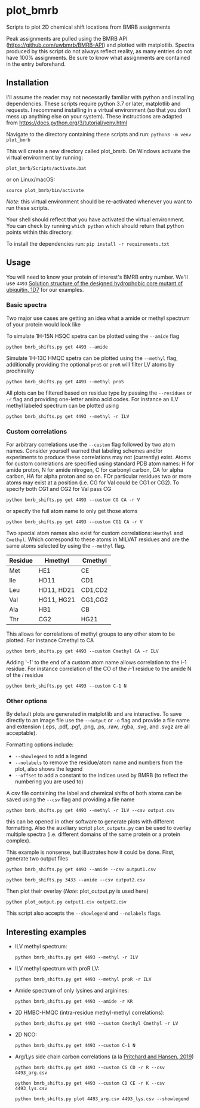 # plot_bmrb
Scripts to plot 2D chemical shift locations from BMRB assignments

Peak assignments are pulled using the BMRB API (https://github.com/uwbmrb/BMRB-API) and plotted with matplotlib. Spectra produced by this script do not always reflect reality, as many entries do not have 100% assignments. Be sure to know what assignments are contained in the entry beforehand.

## Installation
I'll assume the reader may not necessarily familiar with python and installing dependencies.
These scripts require python 3.7 or later, matplotlib and requests. I recommend installing in a virtual environment (so that you don't mess up anything else on your system). These instructions are adapted from https://docs.python.org/3/tutorial/venv.html

Navigate to the directory containing these scripts and run:
`python3 -m venv plot_bmrb`

This will create a new directory called plot_bmrb.
On Windows activate the virtual environment by running:

`plot_bmrb/Scripts/activate.bat`

or on Linux/macOS:

`source plot_bmrb/bin/activate`

_Note_: this virtual environment should be re-activated whenever you want to run these scripts.

Your shell should reflect that you have activated the virtual environment. You can check by running `which python` which should return that python points within this directory.

To install the dependencies run:
`pip install -r requirements.txt`

## Usage
You will need to know your protein of interest's BMRB entry number.
We'll use `4493` [Solution structure of the designed hydrophobic core mutant of ubiquitin, 1D7](http://www.bmrb.wisc.edu/data_library/summary/index.php?bmrbId=4493) for our examples.

### Basic spectra

Two major use cases are getting an idea what a amide or methyl spectrum of your protein would look like

To simulate 1H-15N HSQC spetra can be plotted using the `--amide` flag

`python bmrb_shifts.py get 4493 --amide`

Simulate 1H-13C HMQC spetra can be plotted using the `--methyl` flag, additionally
providing the optional `proS` or `proR` will filter LV atoms by prochirality

`python bmrb_shifts.py get 4493 --methyl proS`

All plots can be filtered based on residue type by passing the `--residues` or `-r` flag and providing one-letter amino acid codes. For instance an ILV methyl labeled spectrum can be plotted using

`python bmrb_shifts.py get 4493 --methyl -r ILV`

### Custom correlations

For arbitrary correlations use the `--custom` flag followed by two atom names. Consider yourself warned that labeling schemes and/or experiments to produce these correlations may not (currently) exist. Atoms for custom correlations are specified using standard PDB atom names: H for amide proton, N for amide nitrogen, C for carbonyl carbon, CA for alpha carbon, HA for alpha proton and so on. FOr particular residues two or more atoms may exist at a position (i.e. CG for Val could be CG1 or CG2). To specify both CG1 and CG2 for Val pass CG

`python bmrb_shifts.py get 4493 --custom CG CA -r V`

or specify the full atom name to only get those atoms

`python bmrb_shifts.py get 4493 --custom CG1 CA -r V`

Two special atom names also exist for custom correlations: `Hmethyl` and `Cmethyl`. Which correspond to these atoms in MILVAT residues and are the same atoms selected by using the `--methyl` flag.

| Residue | Hmethyl    | Cmethyl |
|---------|------------|---------|
| Met     | HE1        | CE      |
| Ile     | HD11       | CD1     |
| Leu     | HD11, HD21 | CD1,CD2 |
| Val     | HG11, HG21 | CG1,CG2 |
| Ala     | HB1        | CB      |
| Thr     | CG2        | HG21    |

This allows for correlations of methyl groups to any other atom to be plotted. For instance Cmethyl to CA

`python bmrb_shifts.py get 4493 --custom Cmethyl CA -r ILV`

Adding '-1' to the end of a custom atom name allows correlation to the _i_-1 residue. For instance correlation of the CO of the _i_-1 residue to the amide N of the _i_ residue

`python bmrb_shifts.py get 4493 --custom C-1 N`

### Other options

By default plots are generated in matplotlib and are interactive. To save directly to an image file use the `--output` or `-o` flag and provide a file name and extension (.eps, .pdf, .pgf, .png, .ps, .raw, .rgba, .svg, and .svgz are all acceptable).

Formatting options include:
- `--showlegend` to add a legend
- `--nolabels` to remove the residue/atom name and numbers from the plot, also shows the legend
- `--offset` to add a constant to the indices used by BMRB (to reflect the numbering you are used to)

A csv file containing the label and chemical shifts of both atoms can be saved using the `--csv` flag and providing a file name

`python bmrb_shifts.py get 4493 --methyl -r ILV --csv output.csv`

this can be opened in other software to generate plots with different formatting.
Also the auxiliary script `plot_outputs.py` can be used to overlay multiple spectra (i.e. different domains of the same protein or a protein complex).

This example is nonsense, but illustrates how it could be done. 
First, generate two output files

`python bmrb_shifts.py get 4493 --amide --csv output1.csv`

`python bmrb_shifts.py 3433 --amide --csv output2.csv`

Then plot their overlay (_Note_: plot_output.py is used here)

`python plot_output.py output1.csv output2.csv`

This script also accepts the `--showlegend` and `--nolabels` flags.

## Interesting examples
- ILV methyl spectrum:

  `python bmrb_shifts.py get 4493 --methyl -r ILV`

- ILV methyl spectrum with proR LV:

  `python bmrb_shifts.py get 4493 --methyl proR -r ILV`

- Amide spectrum of only lysines and arginines:

  `python bmrb_shifts.py get 4493 --amide -r KR`

- 2D HMBC-HMQC (intra-residue methyl-methyl correlations):

  `python bmrb_shifts.py get 4493 --custom Cmethyl Cmethyl -r LV`

- 2D NCO:

  `python bmrb_shifts.py get 4493 --custom C-1 N`

- Arg/Lys side chain carbon correlations (a la [Pritchard and Hansen, 2019](https://doi.org/10.1038/s41467-019-09743-4))
  
  `python bmrb_shifts.py get 4493 --custom CG CD -r R --csv 4493_arg.csv`
  
  `python bmrb_shifts.py get 4493 --custom CD CE -r K --csv 4493_lys.csv`
  
  `python bmrb_shifts.py plot 4493_arg.csv 4493_lys.csv --showlegend`